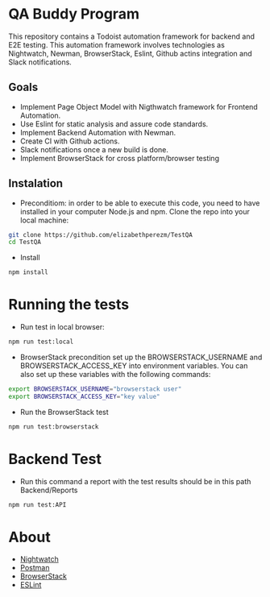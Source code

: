 # QA Buddy Program
This repository contains a Todoist automation framework for backend and E2E testing. This automation framework involves technologies as Nightwatch, Newman, BrowserStack, Eslint, Github actins integration and Slack notifications.

## Goals
* Implement Page Object Model with Nigthwatch framework for Frontend Automation.
* Use Eslint for static analysis and assure code standards.
* Implement Backend Automation with Newman.
* Create CI with Github actions.
* Slack notifications once a new build is done.
* Implement BrowserStack for cross platform/browser testing

## Instalation
* Preconditiom: in order to be able to execute this code, you need to have installed in your computer Node.js and npm. Clone the repo into your local machine:
```bash
git clone https://github.com/elizabethperezm/TestQA
cd TestQA
```
* Install 
```bash
npm install
```
# Running the tests
* Run test in local browser:
```bash
npm run test:local
```
* BrowserStack precondition set up the BROWSERSTACK_USERNAME and BROWSERSTACK_ACCESS_KEY into environment variables. You can also set up these variables with the following commands:
```bash
export BROWSERSTACK_USERNAME="browserstack user"
export BROWSERSTACK_ACCESS_KEY="key value"
```
* Run the BrowserStack test
```bash
npm run test:browserstack
```

# Backend Test
* Run this command a report with the test results should be in this path Backend/Reports
```bash
npm run test:API
```

# About
* [Nightwatch](https://nightwatchjs.org/)
* [Postman](https://www.postman.com/)
* [BrowserStack](https://www.browserstack.com/automate)
* [ESLint](https://eslint.org/)
